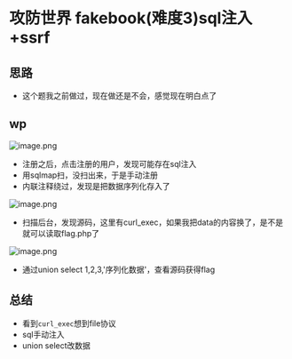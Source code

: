# 攻防世界 fakebook(难度3)sql注入+ssrf

## 思路

- 这个题我之前做过，现在做还是不会，感觉现在明白点了

## wp

![image.png](https://cdn.nlark.com/yuque/0/2023/png/29405061/1681957475689-5ad73f96-19d2-4ba5-ae12-8d5bd8db7e75.png#averageHue=%23fefdfd&clientId=uc5536b36-62d0-4&from=paste&height=400&id=u11d79f28&originHeight=799&originWidth=2075&originalType=binary&ratio=2&rotation=0&showTitle=false&size=75771&status=done&style=none&taskId=u9e6cf0c4-f9dd-4b66-ad63-45e9974d0e2&title=&width=1037.5)

- 注册之后，点击注册的用户，发现可能存在sql注入
- 用sqlmap扫，没扫出来，于是手动注册
- 内联注释绕过，发现是把数据序列化存入了

![image.png](https://cdn.nlark.com/yuque/0/2023/png/29405061/1681957633874-fd8d1d36-2680-40c3-9dca-e36bf8c859b2.png#averageHue=%23fefefd&clientId=uc5536b36-62d0-4&from=paste&height=225&id=uedbf6dc5&originHeight=450&originWidth=2385&originalType=binary&ratio=2&rotation=0&showTitle=false&size=53495&status=done&style=none&taskId=u1abdd94b-b56a-426b-a516-b15f2cc38ae&title=&width=1192.5)

- 扫描后台，发现源码，这里有curl_exec，如果我把data的内容换了，是不是就可以读取flag.php了

![image.png](https://cdn.nlark.com/yuque/0/2023/png/29405061/1681957666862-067fe424-11c7-4bfc-b774-c8ed1aca1302.png#averageHue=%23f2f1f0&clientId=uc5536b36-62d0-4&from=paste&height=354&id=u2330be84&originHeight=708&originWidth=950&originalType=binary&ratio=2&rotation=0&showTitle=false&size=34399&status=done&style=none&taskId=uc8fab84c-49b6-4f50-8af0-278536afbe0&title=&width=475)

- 通过union select 1,2,3,'序列化数据'，查看源码获得flag

## 总结

- 看到`curl_exec`想到file协议
- sql手动注入
- union select改数据